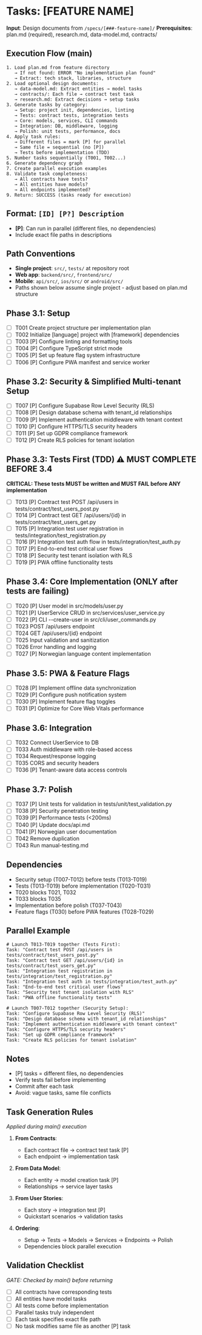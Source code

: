 # Tasks: [FEATURE NAME]

**Input**: Design documents from `/specs/[###-feature-name]/`
**Prerequisites**: plan.md (required), research.md, data-model.md, contracts/

## Execution Flow (main)
```
1. Load plan.md from feature directory
   → If not found: ERROR "No implementation plan found"
   → Extract: tech stack, libraries, structure
2. Load optional design documents:
   → data-model.md: Extract entities → model tasks
   → contracts/: Each file → contract test task
   → research.md: Extract decisions → setup tasks
3. Generate tasks by category:
   → Setup: project init, dependencies, linting
   → Tests: contract tests, integration tests
   → Core: models, services, CLI commands
   → Integration: DB, middleware, logging
   → Polish: unit tests, performance, docs
4. Apply task rules:
   → Different files = mark [P] for parallel
   → Same file = sequential (no [P])
   → Tests before implementation (TDD)
5. Number tasks sequentially (T001, T002...)
6. Generate dependency graph
7. Create parallel execution examples
8. Validate task completeness:
   → All contracts have tests?
   → All entities have models?
   → All endpoints implemented?
9. Return: SUCCESS (tasks ready for execution)
```

## Format: `[ID] [P?] Description`
- **[P]**: Can run in parallel (different files, no dependencies)
- Include exact file paths in descriptions

## Path Conventions
- **Single project**: `src/`, `tests/` at repository root
- **Web app**: `backend/src/`, `frontend/src/`
- **Mobile**: `api/src/`, `ios/src/` or `android/src/`
- Paths shown below assume single project - adjust based on plan.md structure

## Phase 3.1: Setup
- [ ] T001 Create project structure per implementation plan
- [ ] T002 Initialize [language] project with [framework] dependencies
- [ ] T003 [P] Configure linting and formatting tools
- [ ] T004 [P] Configure TypeScript strict mode
- [ ] T005 [P] Set up feature flag system infrastructure
- [ ] T006 [P] Configure PWA manifest and service worker

## Phase 3.2: Security & Simplified Multi-tenant Setup
- [ ] T007 [P] Configure Supabase Row Level Security (RLS)
- [ ] T008 [P] Design database schema with tenant_id relationships
- [ ] T009 [P] Implement authentication middleware with tenant context
- [ ] T010 [P] Configure HTTPS/TLS security headers
- [ ] T011 [P] Set up GDPR compliance framework
- [ ] T012 [P] Create RLS policies for tenant isolation

## Phase 3.3: Tests First (TDD) ⚠️ MUST COMPLETE BEFORE 3.4
**CRITICAL: These tests MUST be written and MUST FAIL before ANY implementation**
- [ ] T013 [P] Contract test POST /api/users in tests/contract/test_users_post.py
- [ ] T014 [P] Contract test GET /api/users/{id} in tests/contract/test_users_get.py
- [ ] T015 [P] Integration test user registration in tests/integration/test_registration.py
- [ ] T016 [P] Integration test auth flow in tests/integration/test_auth.py
- [ ] T017 [P] End-to-end test critical user flows
- [ ] T018 [P] Security test tenant isolation with RLS
- [ ] T019 [P] PWA offline functionality tests

## Phase 3.4: Core Implementation (ONLY after tests are failing)
- [ ] T020 [P] User model in src/models/user.py
- [ ] T021 [P] UserService CRUD in src/services/user_service.py
- [ ] T022 [P] CLI --create-user in src/cli/user_commands.py
- [ ] T023 POST /api/users endpoint
- [ ] T024 GET /api/users/{id} endpoint
- [ ] T025 Input validation and sanitization
- [ ] T026 Error handling and logging
- [ ] T027 [P] Norwegian language content implementation

## Phase 3.5: PWA & Feature Flags
- [ ] T028 [P] Implement offline data synchronization
- [ ] T029 [P] Configure push notification system
- [ ] T030 [P] Implement feature flag toggles
- [ ] T031 [P] Optimize for Core Web Vitals performance

## Phase 3.6: Integration
- [ ] T032 Connect UserService to DB
- [ ] T033 Auth middleware with role-based access
- [ ] T034 Request/response logging
- [ ] T035 CORS and security headers
- [ ] T036 [P] Tenant-aware data access controls

## Phase 3.7: Polish
- [ ] T037 [P] Unit tests for validation in tests/unit/test_validation.py
- [ ] T038 [P] Security penetration testing
- [ ] T039 [P] Performance tests (<200ms)
- [ ] T040 [P] Update docs/api.md
- [ ] T041 [P] Norwegian user documentation
- [ ] T042 Remove duplication
- [ ] T043 Run manual-testing.md

## Dependencies
- Security setup (T007-T012) before tests (T013-T019)
- Tests (T013-T019) before implementation (T020-T031)
- T020 blocks T021, T032
- T033 blocks T035
- Implementation before polish (T037-T043)
- Feature flags (T030) before PWA features (T028-T029)

## Parallel Example
```
# Launch T013-T019 together (Tests First):
Task: "Contract test POST /api/users in tests/contract/test_users_post.py"
Task: "Contract test GET /api/users/{id} in tests/contract/test_users_get.py"
Task: "Integration test registration in tests/integration/test_registration.py"
Task: "Integration test auth in tests/integration/test_auth.py"
Task: "End-to-end test critical user flows"
Task: "Security test tenant isolation with RLS"
Task: "PWA offline functionality tests"

# Launch T007-T012 together (Security Setup):
Task: "Configure Supabase Row Level Security (RLS)"
Task: "Design database schema with tenant_id relationships"
Task: "Implement authentication middleware with tenant context"
Task: "Configure HTTPS/TLS security headers"
Task: "Set up GDPR compliance framework"
Task: "Create RLS policies for tenant isolation"
```

## Notes
- [P] tasks = different files, no dependencies
- Verify tests fail before implementing
- Commit after each task
- Avoid: vague tasks, same file conflicts

## Task Generation Rules
*Applied during main() execution*

1. **From Contracts**:
   - Each contract file → contract test task [P]
   - Each endpoint → implementation task
   
2. **From Data Model**:
   - Each entity → model creation task [P]
   - Relationships → service layer tasks
   
3. **From User Stories**:
   - Each story → integration test [P]
   - Quickstart scenarios → validation tasks

4. **Ordering**:
   - Setup → Tests → Models → Services → Endpoints → Polish
   - Dependencies block parallel execution

## Validation Checklist
*GATE: Checked by main() before returning*

- [ ] All contracts have corresponding tests
- [ ] All entities have model tasks
- [ ] All tests come before implementation
- [ ] Parallel tasks truly independent
- [ ] Each task specifies exact file path
- [ ] No task modifies same file as another [P] task